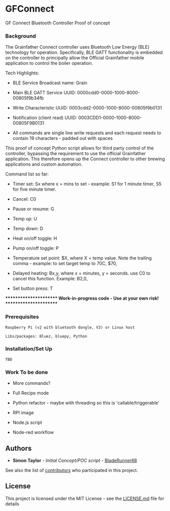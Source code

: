 # GFConnect


GF Connect Bluetooth Controller Proof of concept


### Background

The Grainfather Connect controller uses Bluetooth Low Energy (BLE) technology for operation. Specifically, BLE GATT functionality is embedded on the controller to principally allow the Official Grainfather mobile application to control the boiler operation.  

Tech Highlights:

- BLE Service Broadcast name: Grain

- Main BLE GATT Service UUID: 0000cdd0-0000-1000-8000-00805f9b34fb

- Write Characteristic UUID: 0003cdd2-0000-1000-8000-00805f9b0131

- Notification (client read) UUID: 0003CDD1-0000-1000-8000-00805F9B0131

- All commands are single line write requests and each request needs to contain 19 characters - padded out with spaces


This proof of concept Python script allows for third party control of the controller, bypassing the requirement to use the official Grainfather application.  This therefore opens up the Connect controller to other brewing applications and custom automation.



Command list so far:

- Timer set: Sx where x = mins to set - example: S1 for 1 minute timer, S5 for five minute timer.

- Cancel: C0

- Pause or resume: G

- Temp up: U

- Temp down: D

- Heat on/off toggle: H

- Pump on/off toggle: P

- Temperature set point: $X, where X = temp value. Note the trailing comma - example: to set target temp to 70C, $70,

- Delayed heating: Bx,y, where x = minutes, y = seconds. use C0 to cancel this function. Example: B2,0,

- Set button press: T


<b> ********************* Work-in-progress code - Use at your own risk! ********************* </b>


### Prerequisites

```
Raspberry Pi (v2 with bluetooth dongle, V3) or Linux host
```
```
Libs/packages: Bluez, bluepy, Python
```

### Installation/Set Up

```
TBD
```


### Work To be done

- More commands?

- Full Recipe mode

- Python refactor - maybe with threading so this is 'callable/triggerable'

- RPI image

- Node.js script

- Node-red workflow


## Authors

* **Simon Taylor** - *Initial Concept/POC script* - [BladeRunner68](https://github.com/BladeRunner68)

See also the list of [contributors](https://github.com/BladeRunner68/GFConnect/contributors) who participated in this project.

## License

This project is licensed under the MIT License - see the [LICENSE.md](LICENSE.md) file for details

